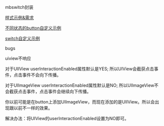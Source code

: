 mbswitch封装





[样式示例&需求](https://lanhuapp.com/web/#/item/project/detailDetach?type=share_mark&pid=e9230115-5dcc-43e8-86ea-2165e9eebf75&imgId=e7408b42-40e6-41ad-9cd6-2d10a7e0c8d1&project_id=e9230115-5dcc-43e8-86ea-2165e9eebf75&image_id=e7408b42-40e6-41ad-9cd6-2d10a7e0c8d1&teamId=0a750fb7-f042-4813-8d26-664638b18206&userId=bba825f2-96d4-4e52-a924-69a8e8667e9e&param=none&tid=0a750fb7-f042-4813-8d26-664638b18206)

[不同状态的button自定义示例](https://brontoxx.medium.com/proper-way-to-set-uibutton-background-color-for-disabled-state-15d4c6482bd)

[switch自定义示例](https://juejin.cn/post/6844903750977454088)









bugs

uiview不响应

对于UIIView userInteractionEnabled属性默认是YES;
所以UIView会截获点击事件，点击事件不会向下传播。

对于UIImageView userInteractionEnabled属性默认是NO;
所以UIImageView不会截获点击事件，点击事件会继续向下传播。

你以前可能是在button上添加UIImageView，而现在添加的是UIIView。所以会出现跟以前不一样的效果。

解决办法：将UIView的userInteractionEnabled设置为NO即可。